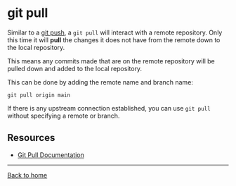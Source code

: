 # git pull

Similar to a [git push](./PUSH.md), a `git pull` will interact with a remote repository.
Only this time it will **pull** the changes it does not have from the remote down to the local repository.

This means any commits made that are on the remote repository will be pulled down and added to the local repository.

This can be done by adding the remote name and branch name:
```
git pull origin main
```

If there is any upstream connection established, you can use `git pull` without specifying a remote or branch.
## Resources

- [Git Pull Documentation](https://git-scm.com/docs/git-pull)

---

[Back to home](../README.md)